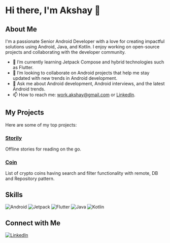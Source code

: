 # Hi there, I'm Akshay 👋

## About Me
I'm a passionate Senior Android Developer with a love for creating impactful solutions using Android, Java, and Kotlin. I enjoy working on open-source projects and collaborating with the developer community.

- 🌱 I’m currently learning Jetpack Compose and hybrid technologies such as Flutter.
- 👯 I’m looking to collaborate on Android projects that help me stay updated with new trends in Android development.
- 💬 Ask me about Android development, Android interviews, and the latest Android trends.
- 📫 How to reach me: work.akshay@gmail.com or [LinkedIn](https://www.linkedin.com/in/akshayp88).

## My Projects
Here are some of my top projects:

### [Storily](https://github.com/akshayz14/story)
Offline stories for reading on the go.

### [Coin](https://github.com/akshayz14/Crypto)
List of crypto coins having search and filter functionality with remote, DB and Repository pattern.

## Skills
![Android](https://img.shields.io/badge/Android-3DDC84?style=flat&logo=android&logoColor=white)
![Jetpack](https://img.shields.io/badge/Jetpack-4285F4?style=flat&logo=android&logoColor=white)
![Flutter](https://img.shields.io/badge/Flutter-02569B?style=flat&logo=flutter&logoColor=white)
![Java](https://img.shields.io/badge/Java-007396?style=flat&logo=java&logoColor=white)
![Kotlin](https://img.shields.io/badge/Kotlin-0095D5?style=flat&logo=kotlin&logoColor=white)

## Connect with Me
[![LinkedIn](https://img.shields.io/badge/LinkedIn-0077B5?style=flat&logo=linkedin&logoColor=white)](https://www.linkedin.com/in/akshayp88)

